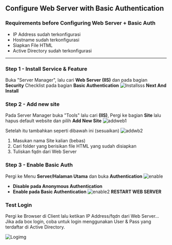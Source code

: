 ## Configure Web Server with Basic Authentication
### Requirements before Configuring Web Server + Basic Auth
- IP Address sudah terkonfigurasi
- Hostname sudah terkonfigurasi
- Siapkan File HTML
- Active Directory sudah terkonfigurasi
---
### Step 1 - Install Service & Feature
Buka "Server Manager", lalu cari **Web Server (IIS)** dan pada bagian **Security** Checklist pada bagian **Basic Authentication**
![Installsss](https://github.com/hekerff/Client-Server/assets/159868331/6b6db3d9-98f4-4cbd-8c8e-a20d103095bc)
**Next And Install**
### Step 2 - Add new site
Pada Server Manager buka "Tools" lalu cari **(IIS)**,
Pergi ke bagian **Site** lalu hapus default website dan pilih **Add New Site**
![addweb1](https://github.com/hekerff/Client-Server/assets/159868331/abf8ee63-2cae-4e9e-a5e2-094240336206)

Setelah itu tambahkan seperti dibawah ini (sesuaikan)
![addwb2](https://github.com/hekerff/Client-Server/assets/159868331/1f0098c2-f43e-405f-af94-28bc06698061)
  1. Masukan nama Site kalian (bebas)
  2. Cari folder yang berisikan file HTML yang sudah disiapkan
  3. Tuliskan fqdn dari Web Server 
### Step 3 - Enable Basic Auth
Pergi ke Menu **Server/Halaman Utama** dan buka **Authentication**
![enable](https://github.com/hekerff/Client-Server/assets/159868331/f4f95e43-1344-4e16-bf7c-0a04dbd234de)
- **Disable pada Anonymous Authentication**
- **Enable pada Basic Authentication**
![enable2](https://github.com/hekerff/Client-Server/assets/159868331/41775f0c-8d56-4469-9d0b-66e6c0452b75)
**RESTART WEB SERVER**

### Test Login
Pergi ke Browser di Client lalu ketikan IP Address/fqdn dari Web Server... Jika ada box login, coba untuk login menggunakan User & Pass yang terdaftar di Active Directory.

![Logimg](https://github.com/hekerff/Client-Server/assets/159868331/afe342a5-f749-41ad-8ae9-26804727d971)
